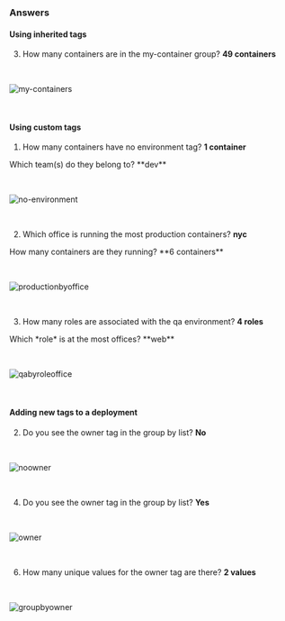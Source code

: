 ### Answers

#### Using inherited tags
3) How many containers are in the my-container group? **49 containers**

&nbsp; 

![my-containers](taggingk8s/assets/groupby-kube-container-name.png)

&nbsp; 

#### Using custom tags
1) How many containers have no environment tag? **1 container** 
<p>   Which team(s) do they belong to? **dev**

&nbsp; 

![no-environment](taggingk8s/assets/no-environment-container.png)

&nbsp; 

2) Which office is running the most production containers? **nyc** 
<p>   How many containers are they running? **6 containers**

&nbsp; 

![productionbyoffice](taggingk8s/assets/production-office-groups.png)

&nbsp; 

3) How many roles are associated with the qa environment? **4 roles**
<p>   Which *role* is at the most offices? **web**

&nbsp; 

![qabyroleoffice](taggingk8s/assets/qa-role-office-groups.png)

&nbsp; 

#### Adding new tags to a deployment

2) Do you see the owner tag in the group by list? **No**

&nbsp; 

![noowner](taggingk8s/assets/no-owner-tag.png)

&nbsp; 

4) Do you see the owner tag in the group by list? **Yes**

&nbsp; 

![owner](taggingk8s/assets/owner-tag.png)

&nbsp; 

6) How many unique values for the owner tag are there? **2 values**

&nbsp; 

![groupbyowner](taggingk8s/assets/owner-tag.png)

&nbsp; 